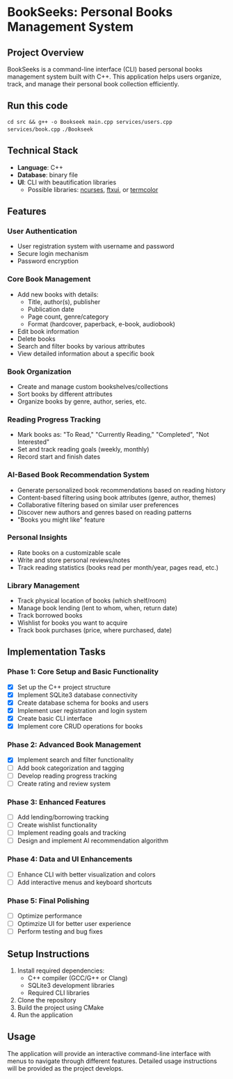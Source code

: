 # BookSeeks: Personal Books Management System

## Project Overview

BookSeeks is a command-line interface (CLI) based personal books management system built with C++. This application helps users organize, track, and manage their personal book collection efficiently.

## Run this code

```cd src && g++ -o Bookseek main.cpp services/users.cpp services/book.cpp```
```./Bookseek```

## Technical Stack

-   **Language**: C++
-   **Database**: binary file
-   **UI**: CLI with beautification libraries
    -   Possible libraries: [ncurses](https://invisible-island.net/ncurses/), [ftxui](https://github.com/ArthurSonzogni/FTXUI), or [termcolor](https://github.com/ikalnytskyi/termcolor)

## Features

### User Authentication

-   User registration system with username and password
-   Secure login mechanism
-   Password encryption

### Core Book Management

-   Add new books with details:
    -   Title, author(s), publisher
    -   Publication date
    -   Page count, genre/category
    -   Format (hardcover, paperback, e-book, audiobook)
-   Edit book information
-   Delete books
-   Search and filter books by various attributes
-   View detailed information about a specific book

### Book Organization

-   Create and manage custom bookshelves/collections
-   Sort books by different attributes
-   Organize books by genre, author, series, etc.

### Reading Progress Tracking

-   Mark books as: "To Read," "Currently Reading," "Completed", "Not Interested"
-   Set and track reading goals (weekly, monthly)
-   Record start and finish dates

### AI-Based Book Recommendation System

-   Generate personalized book recommendations based on reading history
-   Content-based filtering using book attributes (genre, author, themes)
-   Collaborative filtering based on similar user preferences
-   Discover new authors and genres based on reading patterns
-   "Books you might like" feature

### Personal Insights

-   Rate books on a customizable scale
-   Write and store personal reviews/notes
-   Track reading statistics (books read per month/year, pages read, etc.)

### Library Management

-   Track physical location of books (which shelf/room)
-   Manage book lending (lent to whom, when, return date)
-   Track borrowed books
-   Wishlist for books you want to acquire
-   Track book purchases (price, where purchased, date)

## Implementation Tasks

### Phase 1: Core Setup and Basic Functionality

-   [x] Set up the C++ project structure
-   [x] Implement SQLite3 database connectivity
-   [x] Create database schema for books and users
-   [x] Implement user registration and login system
-   [x] Create basic CLI interface
-   [x] Implement core CRUD operations for books

### Phase 2: Advanced Book Management

-   [x] Implement search and filter functionality
-   [ ] Add book categorization and tagging
-   [ ] Develop reading progress tracking
-   [ ] Create rating and review system

### Phase 3: Enhanced Features

-   [ ] Add lending/borrowing tracking
-   [ ] Create wishlist functionality
-   [ ] Implement reading goals and tracking
-   [ ] Design and implement AI recommendation algorithm

### Phase 4: Data and UI Enhancements

-   [ ] Enhance CLI with better visualization and colors
-   [ ] Add interactive menus and keyboard shortcuts

### Phase 5: Final Polishing

-   [ ] Optimize performance
-   [ ] Optimzize UI for better user experience
-   [ ] Perform testing and bug fixes

## Setup Instructions

1. Install required dependencies:
    - C++ compiler (GCC/G++ or Clang)
    - SQLite3 development libraries
    - Required CLI libraries
2. Clone the repository
3. Build the project using CMake
4. Run the application

## Usage

The application will provide an interactive command-line interface with menus to navigate through different features. Detailed usage instructions will be provided as the project develops.
